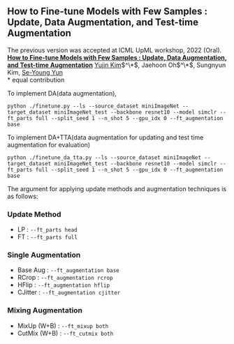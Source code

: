 ## How to Fine-tune Models with Few Samples : Update, Data Augmentation, and Test-time Augmentation
The previous version was accepted at ICML UpML workshop, 2022 (Oral). <br>
[**How to Fine-tune Models with Few Samples : Update, Data Augmentation, and Test-time Augmentation**](https://arxiv.org/abs/2205.07874v3)
[Yujin Kim](https://sites.google.com/view/jongwooko)$^\*$, 
Jaehoon Oh$^\*$, 
Sungnyun Kim, 
[Se-Young Yun](https://osi.kaist.ac.kr/)<br/>
\* equal contribution


To implement DA(data augmentation),
```
python ./finetune.py --ls --source_dataset miniImageNet --target_dataset miniImageNet_test --backbone resnet10 --model simclr --ft_parts full --split_seed 1 --n_shot 5 --gpu_idx 0 --ft_augmentation base
```

To implement DA+TTA(data augmentation for updating and test time augmentation for evaluation)
```
python ./finetune_da_tta.py --ls --source_dataset miniImageNet --target_dataset miniImageNet_test --backbone resnet10 --model simclr --ft_parts full --split_seed 1 --n_shot 5 --gpu_idx 0 --ft_augmentation base
```

The argument for applying update methods and augmentation techniques is as follows:

### Update Method
- LP : `--ft_parts head` <br>
- FT : `--ft_parts full`

### Single Augmentation

- Base Aug : `--ft_augmentation base` <br>
- RCrop : `--ft_augmentation rcrop` <br>
- HFlip : `--ft_augmentation hflip` <br>
- CJitter : `--ft_augmentation cjitter ` <br>


### Mixing Augmentation
- MixUp (W+B) : `--ft_mixup both` <br>
- CutMix (W+B) : `--ft_cutmix both` <br>
